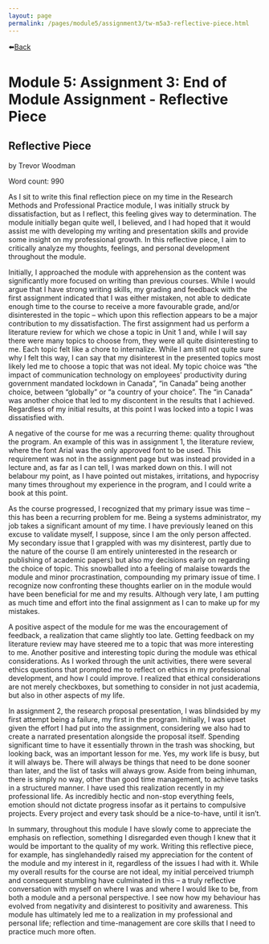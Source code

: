 ```yaml
---
layout: page
permalink: /pages/module5/assignment3/tw-m5a3-reflective-piece.html
---
```


⬅️[Back](/pages/module5.html)

# Module 5: Assignment 3: End of Module Assignment - Reflective Piece

## Reflective Piece

by Trevor Woodman

Word count: 990

As I sit to write this final reflection piece on my time in the Research Methods and Professional Practice module, I was initially struck by dissatisfaction, but as I reflect, this feeling gives way to determination. The module initially began quite well, I believed, and I had hoped that it would assist me with developing my writing and presentation skills and provide some insight on my professional growth. In this reflective piece, I aim to critically analyze my thoughts, feelings, and personal development throughout the module.

Initially, I approached the module with apprehension as the content was significantly more focused on writing than previous courses. While I would argue that I have strong writing skills, my grading and feedback with the first assignment indicated that I was either mistaken, not able to dedicate enough time to the course to receive a more favourable grade, and/or disinterested in the topic – which upon this reflection appears to be a major contribution to my dissatisfaction. The first assignment had us perform a literature review for which we chose a topic in Unit 1 and, while I will say there were many topics to choose from, they were all quite disinteresting to me. Each topic felt like a chore to internalize. While I am still not quite sure why I felt this way, I can say that my disinterest in the presented topics most likely led me to choose a topic that was not ideal. My topic choice was “the impact of communication technology on employees’ productivity during government mandated lockdown in Canada”, “in Canada” being another choice, between “globally” or “a country of your choice”. The “in Canada” was another choice that led to my discontent in the results that I achieved. Regardless of my initial results, at this point I was locked into a topic I was dissatisfied with.

A negative of the course for me was a recurring theme: quality throughout the program. An example of this was in assignment 1, the literature review, where the font Arial was the only approved font to be used. This requirement was not in the assignment page but was instead provided in a lecture and, as far as I can tell, I was marked down on this. I will not belabour my point, as I have pointed out mistakes, irritations, and hypocrisy many times throughout my experience in the program, and I could write a book at this point.

As the course progressed, I recognized that my primary issue was time – this has been a recurring problem for me. Being a systems administrator, my job takes a significant amount of my time. I have previously leaned on this excuse to validate myself, I suppose, since I am the only person affected. My secondary issue that I grappled with was my disinterest, partly due to the nature of the course (I am entirely uninterested in the research or publishing of academic papers) but also my decisions early on regarding the choice of topic. This snowballed into a feeling of malaise towards the module and minor procrastination, compounding my primary issue of time. I recognize now confronting these thoughts earlier on in the module would have been beneficial for me and my results. Although very late, I am putting as much time and effort into the final assignment as I can to make up for my mistakes.

A positive aspect of the module for me was the encouragement of feedback, a realization that came slightly too late. Getting feedback on my literature review may have steered me to a topic that was more interesting to me. Another positive and interesting topic during the module was ethical considerations. As I worked through the unit activities, there were several ethics questions that prompted me to reflect on ethics in my professional development, and how I could improve. I realized that ethical considerations are not merely checkboxes, but something to consider in not just academia, but also in other aspects of my life.

In assignment 2, the research proposal presentation, I was blindsided by my first attempt being a failure, my first in the program. Initially, I was upset given the effort I had put into the assignment, considering we also had to create a narrated presentation alongside the proposal itself. Spending significant time to have it essentially thrown in the trash was shocking, but looking back, was an important lesson for me. Yes, my work life is busy, but it will always be. There will always be things that need to be done sooner than later, and the list of tasks will always grow. Aside from being inhuman, there is simply no way, other than good time management, to achieve tasks in a structured manner. I have used this realization recently in my professional life. As incredibly hectic and non-stop everything feels, emotion should not dictate progress insofar as it pertains to compulsive projects. Every project and every task should be a nice-to-have, until it isn’t.

In summary, throughout this module I have slowly come to appreciate the emphasis on reflection, something I disregarded even though I knew that it would be important to the quality of my work. Writing this reflective piece, for example, has singlehandedly raised my appreciation for the content of the module and my interest in it, regardless of the issues I had with it. While my overall results for the course are not ideal, my initial perceived triumph and consequent stumbling have culminated in this – a truly reflective conversation with myself on where I was and where I would like to be, from both a module and a personal perspective. I see now how my behaviour has evolved from negativity and disinterest to positivity and awareness. This module has ultimately led me to a realization in my professional and personal life; reflection and time-management are core skills that I need to practice much more often.

